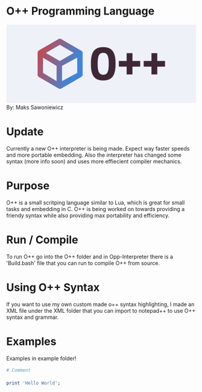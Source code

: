 
# O++ Programming Language
![O++](cover.png)
By: Maks Sawoniewicz

# Update
Currently a new O++ interpreter is being made. Expect way faster speeds and more portable embedding. Also the interpreter has changed some syntax (more info soon) and uses more effiecient compiler mechanics.

# Purpose
O++ is a small scritping language similar to Lua, which is great for small tasks and embedding in C. O++ is being worked on towards providing a friendy syntax while also providing max portability and efficiency. 

# Run / Compile
To run O++ go into the O++ folder and in Opp-Interpreter there is a 'Build.bash' file that you can run to compile O++ from source.

# Using O++ Syntax
If you want to use my own custom made o++ syntax highlighting, I made an XML file under the XML folder that you can import to notepad++ to use O++ syntax and grammar.

# Examples
Examples in example folder!

```ruby
# Comment

print 'Hello World';
```
